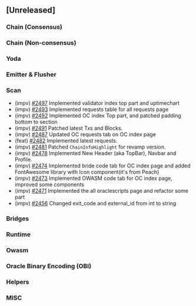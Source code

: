 <!--
(feat): New feature
(impv): Improvement / Enhancement
(docs): Documentation
(bugs): Bug fixes
(chore): Chore/cleanup work
-->

## [Unreleased]

### Chain (Consensus)

### Chain (Non-consensus)

### Yoda

### Emitter & Flusher

### Scan

- (impv) [\#2497](https://github.com/bandprotocol/bandchain/pull/2497) Implemented validator index top part and uptimechart
- (impv) [\#2493](https://github.com/bandprotocol/bandchain/pull/2493) Implemented requests table for all requests page
- (impv) [\#2492](https://github.com/bandprotocol/bandchain/pull/2492) Implemented OC index Top part, and patched padding bottom to section
- (impv) [\#2491](https://github.com/bandprotocol/bandchain/pull/2491) Patched latest Txs and Blocks.
- (impv) [\#2487](https://github.com/bandprotocol/bandchain/pull/2487) Updated OC requests tab on OC index page
- (feat) [\#2482](https://github.com/bandprotocol/bandchain/pull/2482) Implemented latest requests.
- (impv) [\#2481](https://github.com/bandprotocol/bandchain/pull/2481) Patched `ChainInfoHighlight` for revamp version.
- (impv) [\#2478](https://github.com/bandprotocol/bandchain/pull/2478) Implemented New Header (aka TopBar), Navbar and Profile.
- (impv) [\#2474](https://github.com/bandprotocol/bandchain/pull/2474) Implemented bride code tab for OC index page and added FontAwesome library with Icon component(it's from Peach)
- (impv) [\#2473](https://github.com/bandprotocol/bandchain/pull/2473) Implemented OWASM code tab for OC index page, improved some components
- (impv) [\#2471](https://github.com/bandprotocol/bandchain/pull/2471) Implemented the all oraclescripts page and refactor some part
- (impv) [\#2456](https://github.com/bandprotocol/bandchain/pull/2456) Changed exit_code and external_id from int to string

### Bridges

### Runtime

### Owasm

### Oracle Binary Encoding (OBI)

### Helpers

### MISC

